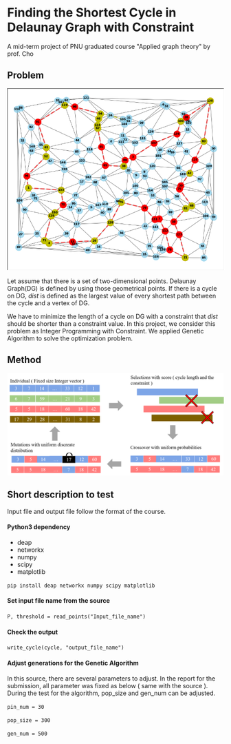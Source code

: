 # Finding the Shortest Cycle in Delaunay Graph with Constraint

A mid-term project of PNU graduated course "Applied graph theory" by prof. Cho



## Problem

<p align="center">
    <img src="https://github.com/odb9402/AppliedGraphTheory_mid/blob/master/examples/150_150_4471_500gen.png?raw=true" alt="description">
</p>

Let assume that there is a set of two-dimensional points. Delaunay Graph(DG) is defined by using those geometrical points. If there is a cycle on DG, *dist* is defined as the largest value of every shortest path between the cycle and a vertex of DG. 

We have to minimize the length of a cycle on DG with a constraint that *dist* should be shorter than a constraint value. In this project, we consider this problem as Integer Programming with Constraint. We applied Genetic Algorithm to solve the optimization problem.



## Method

<p align="center">
    <img src="https://github.com/odb9402/AppliedGraphTheory_mid/blob/master/examples/Description.png?raw=true" alt="description">
</p>



## Short description to test

Input file and output file follow the format of the course.

#### Python3 dependency
- deap
- networkx
- numpy
- scipy
- matplotlib

`pip install deap networkx numpy scipy matplotlib`

#### Set input file name from the source

`P, threshold = read_points("Input_file_name")`



#### Check the output

`write_cycle(cycle, "output_file_name")`



#### Adjust generations for the Genetic Algorithm

In this source, there are several parameters to adjust. In the report for the submission, all parameter was fixed as below ( same with the source ). During the test for the algorithm, pop_size and gen_num can be adjusted.



`pin_num = 30`

`pop_size = 300`

`gen_num = 500`

